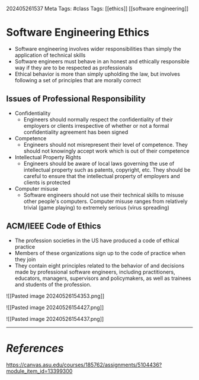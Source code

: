 202405261537
Meta Tags: #class
Tags: [[ethics]] [[software engineering]]

# Software Engineering Ethics
- Software engineering involves wider responsibilities than simply the application of technical skills
- Software engineers must behave in an honest and ethically responsible way if they are to be respected as professionals
- Ethical behavior is more than simply upholding the law, but involves following a set of principles that are morally correct

## Issues of Professional Responsibility

- Confidentiality
	- Engineers should normally respect the confidentiality of their employers or clients irrespective of whether or not a formal confidentiality agreement has been signed
- Competence
	- Engineers should not misrepresent their level of competence. They should not knowingly accept work which is out of their competence
- Intellectual Property Rights
	- Engineers should be aware of local laws governing the use of intellectual property such as patents, copyright, etc. They should be careful to ensure that the intellectual property of employers and clients is protected
- Computer misuse
	- Software engineers should not use their technical skills to misuse other people's computers. Computer misuse ranges from relatively trivial (game playing) to extremely serious (virus spreading)

## ACM/IEEE Code of Ethics

- The profession societies in the US have produced a code of ethical practice
- Members of these organizations sign up to the code of practice when they join
- They contain eight principles related to the behavior of and decisions made by professional software engineers, including practitioners, educators, managers, supervisors and policymakers, as well as trainees and students of the profession.

![[Pasted image 20240526154353.png]]

![[Pasted image 20240526154427.png]]

![[Pasted image 20240526154437.png]]



---
# *References*
https://canvas.asu.edu/courses/185762/assignments/5104436?module_item_id=13399300